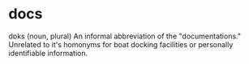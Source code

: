 # docs
dɒks (noun, plural) An informal abbreviation of the "documentations." Unrelated to it's homonyms for boat docking facilities or personally identifiable information.
